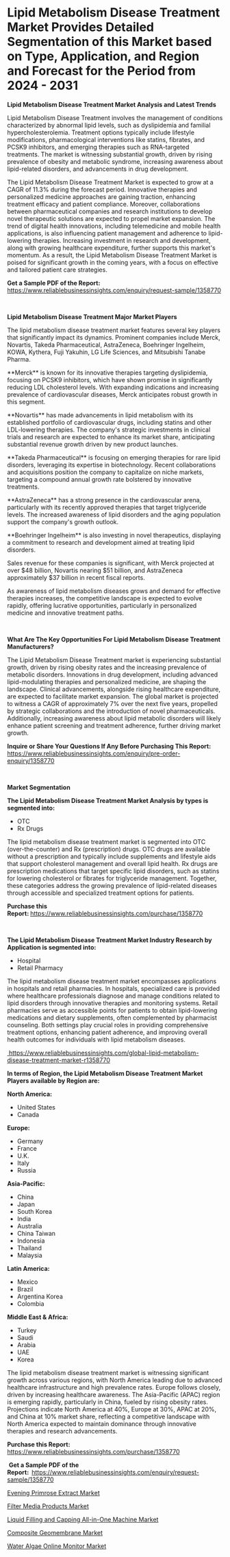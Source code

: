 <p><h1>Lipid Metabolism Disease Treatment Market Provides Detailed Segmentation of this Market based on Type, Application, and Region and Forecast for the Period from 2024 - 2031</h1></p><p><strong>Lipid Metabolism Disease Treatment Market Analysis and Latest Trends</strong></p>
<p><p>Lipid Metabolism Disease Treatment involves the management of conditions characterized by abnormal lipid levels, such as dyslipidemia and familial hypercholesterolemia. Treatment options typically include lifestyle modifications, pharmacological interventions like statins, fibrates, and PCSK9 inhibitors, and emerging therapies such as RNA-targeted treatments. The market is witnessing substantial growth, driven by rising prevalence of obesity and metabolic syndrome, increasing awareness about lipid-related disorders, and advancements in drug development.</p><p>The Lipid Metabolism Disease Treatment Market is expected to grow at a CAGR of 11.3% during the forecast period. Innovative therapies and personalized medicine approaches are gaining traction, enhancing treatment efficacy and patient compliance. Moreover, collaborations between pharmaceutical companies and research institutions to develop novel therapeutic solutions are expected to propel market expansion. The trend of digital health innovations, including telemedicine and mobile health applications, is also influencing patient management and adherence to lipid-lowering therapies. Increasing investment in research and development, along with growing healthcare expenditure, further supports this market's momentum. As a result, the Lipid Metabolism Disease Treatment Market is poised for significant growth in the coming years, with a focus on effective and tailored patient care strategies.</p></p>
<p><strong>Get a Sample PDF of the Report:&nbsp;</strong> <a href="https://www.reliablebusinessinsights.com/enquiry/request-sample/1358770?utm_campaign=112&utm_medium=2&utm_source=Github&utm_content=ia&utm_term=05122024&utm_id=lipid-metabolism-disease-treatment">https://www.reliablebusinessinsights.com/enquiry/request-sample/1358770</a></p>
<p>&nbsp;</p>
<p><strong>Lipid Metabolism Disease Treatment Major Market Players</strong></p>
<p><p>The lipid metabolism disease treatment market features several key players that significantly impact its dynamics. Prominent companies include Merck, Novartis, Takeda Pharmaceutical, AstraZeneca, Boehringer Ingelheim, KOWA, Kythera, Fuji Yakuhin, LG Life Sciences, and Mitsubishi Tanabe Pharma.</p><p>**Merck** is known for its innovative therapies targeting dyslipidemia, focusing on PCSK9 inhibitors, which have shown promise in significantly reducing LDL cholesterol levels. With expanding indications and increasing prevalence of cardiovascular diseases, Merck anticipates robust growth in this segment.</p><p>**Novartis** has made advancements in lipid metabolism with its established portfolio of cardiovascular drugs, including statins and other LDL-lowering therapies. The company's strategic investments in clinical trials and research are expected to enhance its market share, anticipating substantial revenue growth driven by new product launches.</p><p>**Takeda Pharmaceutical** is focusing on emerging therapies for rare lipid disorders, leveraging its expertise in biotechnology. Recent collaborations and acquisitions position the company to capitalize on niche markets, targeting a compound annual growth rate bolstered by innovative treatments.</p><p>**AstraZeneca** has a strong presence in the cardiovascular arena, particularly with its recently approved therapies that target triglyceride levels. The increased awareness of lipid disorders and the aging population support the company's growth outlook.</p><p>**Boehringer Ingelheim** is also investing in novel therapeutics, displaying a commitment to research and development aimed at treating lipid disorders. </p><p>Sales revenue for these companies is significant, with Merck projected at over $48 billion, Novartis nearing $51 billion, and AstraZeneca approximately $37 billion in recent fiscal reports. </p><p>As awareness of lipid metabolism diseases grows and demand for effective therapies increases, the competitive landscape is expected to evolve rapidly, offering lucrative opportunities, particularly in personalized medicine and innovative treatment paths.</p></p>
<p>&nbsp;</p>
<p><strong>What Are The Key Opportunities For Lipid Metabolism Disease Treatment Manufacturers?</strong></p>
<p><p>The Lipid Metabolism Disease Treatment market is experiencing substantial growth, driven by rising obesity rates and the increasing prevalence of metabolic disorders. Innovations in drug development, including advanced lipid-modulating therapies and personalized medicine, are shaping the landscape. Clinical advancements, alongside rising healthcare expenditure, are expected to facilitate market expansion. The global market is projected to witness a CAGR of approximately 7% over the next five years, propelled by strategic collaborations and the introduction of novel pharmaceuticals. Additionally, increasing awareness about lipid metabolic disorders will likely enhance patient screening and treatment adherence, further driving market growth.</p></p>
<p><strong>Inquire or Share Your Questions If Any Before Purchasing This Report:</strong> <a href="https://www.reliablebusinessinsights.com/enquiry/pre-order-enquiry/1358770?utm_campaign=112&utm_medium=2&utm_source=Github&utm_content=ia&utm_term=05122024&utm_id=lipid-metabolism-disease-treatment">https://www.reliablebusinessinsights.com/enquiry/pre-order-enquiry/1358770</a></p>
<p>&nbsp;</p>
<p><strong>Market Segmentation</strong></p>
<p><strong>The Lipid Metabolism Disease Treatment Market Analysis by types is segmented into:</strong></p>
<p><ul><li>OTC</li><li>Rx Drugs</li></ul></p>
<p><p>The lipid metabolism disease treatment market is segmented into OTC (over-the-counter) and Rx (prescription) drugs. OTC drugs are available without a prescription and typically include supplements and lifestyle aids that support cholesterol management and overall lipid health. Rx drugs are prescription medications that target specific lipid disorders, such as statins for lowering cholesterol or fibrates for triglyceride management. Together, these categories address the growing prevalence of lipid-related diseases through accessible and specialized treatment options for patients.</p></p>
<p><strong>Purchase this Report:&nbsp;</strong><a href="https://www.reliablebusinessinsights.com/purchase/1358770?utm_campaign=112&utm_medium=2&utm_source=Github&utm_content=ia&utm_term=05122024&utm_id=lipid-metabolism-disease-treatment">https://www.reliablebusinessinsights.com/purchase/1358770</a></p>
<p>&nbsp;</p>
<p><strong>The Lipid Metabolism Disease Treatment Market Industry Research by Application is segmented into:</strong></p>
<p><ul><li>Hospital</li><li>Retail Pharmacy</li></ul></p>
<p><p>The lipid metabolism disease treatment market encompasses applications in hospitals and retail pharmacies. In hospitals, specialized care is provided where healthcare professionals diagnose and manage conditions related to lipid disorders through innovative therapies and monitoring systems. Retail pharmacies serve as accessible points for patients to obtain lipid-lowering medications and dietary supplements, often complemented by pharmacist counseling. Both settings play crucial roles in providing comprehensive treatment options, enhancing patient adherence, and improving overall health outcomes for individuals with lipid metabolism diseases.</p></p>
<p><a href="https://www.reliablebusinessinsights.com/global-lipid-metabolism-disease-treatment-market-r1358770?utm_campaign=112&utm_medium=2&utm_source=Github&utm_content=ia&utm_term=05122024&utm_id=lipid-metabolism-disease-treatment">&nbsp;https://www.reliablebusinessinsights.com/global-lipid-metabolism-disease-treatment-market-r1358770</a></p>
<p><strong>In terms of Region, the Lipid Metabolism Disease Treatment Market Players available by Region are:</strong></p>
<p>
    <p> <strong> North America: </strong>
        <ul>
            <li>United States</li>
            <li>Canada</li>
        </ul>
        </p> 
    <p> <strong> Europe: </strong>
        <ul>
            <li>Germany</li>
            <li>France</li>
            <li>U.K.</li>
            <li>Italy</li>
            <li>Russia</li>
        </ul>
        </p> 
    <p> <strong> Asia-Pacific: </strong>
        <ul>
            <li>China</li>
            <li>Japan</li>
            <li>South Korea</li>
            <li>India</li>
            <li>Australia</li>
            <li>China Taiwan</li>
            <li>Indonesia</li>
            <li>Thailand</li>
            <li>Malaysia</li>
        </ul>
        </p> 
    <p> <strong> Latin America: </strong>
        <ul>
            <li>Mexico</li>
            <li>Brazil</li>
            <li>Argentina Korea</li>
            <li>Colombia</li>
        </ul>
        </p> 
    <p> <strong> Middle East & Africa: </strong>
        <ul>
            <li>Turkey</li>
            <li>Saudi</li>
            <li>Arabia</li>
            <li>UAE</li>
            <li>Korea</li>
        </ul>
    </p>
    </p>
<p><p>The lipid metabolism disease treatment market is witnessing significant growth across various regions, with North America leading due to advanced healthcare infrastructure and high prevalence rates. Europe follows closely, driven by increasing healthcare awareness. The Asia-Pacific (APAC) region is emerging rapidly, particularly in China, fueled by rising obesity rates. Projections indicate North America at 40%, Europe at 30%, APAC at 20%, and China at 10% market share, reflecting a competitive landscape with North America expected to maintain dominance through innovative therapies and research advancements.</p></p>
<p><strong>Purchase this Report: </strong><a href="https://www.reliablebusinessinsights.com/purchase/1358770?utm_campaign=112&utm_medium=2&utm_source=Github&utm_content=ia&utm_term=05122024&utm_id=lipid-metabolism-disease-treatment">https://www.reliablebusinessinsights.com/purchase/1358770</a></p>
<p>&nbsp;<strong>Get a Sample PDF of the Report:&nbsp;&nbsp;</strong><a href="https://www.reliablebusinessinsights.com/enquiry/request-sample/1358770?utm_campaign=112&utm_medium=2&utm_source=Github&utm_content=ia&utm_term=05122024&utm_id=lipid-metabolism-disease-treatment">https://www.reliablebusinessinsights.com/enquiry/request-sample/1358770</a></p>
<p><strong></strong></p>
<p><p><a href="https://www.linkedin.com/pulse/evening-primrose-extract-industry-summary-demand-drivers-sogec?utm_campaign=112&utm_medium=2&utm_source=Github&utm_content=ia&utm_term=05122024&utm_id=lipid-metabolism-disease-treatment">Evening Primrose Extract Market</a></p><p><a href="https://www.linkedin.com/pulse/detailed-filter-media-products-market-analysis-2024-2031-size-vcoec?utm_campaign=112&utm_medium=2&utm_source=Github&utm_content=ia&utm_term=05122024&utm_id=lipid-metabolism-disease-treatment">Filter Media Products Market</a></p><p><a href="https://issuu.com/reportprime-2/docs/liquid-filling-and-capping-all-in-one-machine-mark?utm_campaign=112&utm_medium=2&utm_source=Github&utm_content=ia&utm_term=05122024&utm_id=lipid-metabolism-disease-treatment">Liquid Filling and Capping All-in-One Machine Market</a></p><p><a href="https://www.linkedin.com/pulse/composite-geomembrane-market-evolution-regional-adaptations-rhxsc?utm_campaign=112&utm_medium=2&utm_source=Github&utm_content=ia&utm_term=05122024&utm_id=lipid-metabolism-disease-treatment">Composite Geomembrane Market</a></p><p><a href="https://issuu.com/reportprime-2/docs/water-algae-online-monitor-market-size-2030.pptx?utm_campaign=112&utm_medium=2&utm_source=Github&utm_content=ia&utm_term=05122024&utm_id=lipid-metabolism-disease-treatment">Water Algae Online Monitor Market</a></p></p>